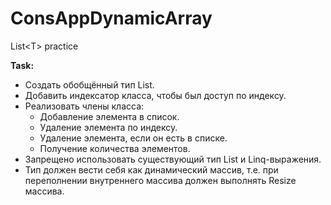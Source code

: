 # ConsAppDynamicArray
List&lt;T> practice

**Task:**
- Создать обобщённый тип List.
- Добавить индексатор класса, чтобы был доступ по индексу.
- Реализовать члены класса:
  - Добавление элемента в список.
  - Удаление элемента по индексу.
  - Удаление элемента, если он есть в списке.
  - Получение количества элементов.
- Запрещено использовать существующий тип List и Linq-выражения.
- Тип должен вести себя как динамический массив, т.е. при
переполнении внутреннего массива должен выполнять Resize
массива.
